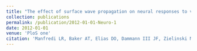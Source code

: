 ```yaml
---
title: "The effect of surface wave propagation on neural responses to vibration in primate glabrous skin."
collection: publications
permalink: /publication/2012-01-01-Neuro-1
date: 2012-01-01
venue: 'PloS one'
citation: 'Manfredi LR, Baker AT, Elias DO, Dammann III JF, Zielinski MC, Polashock VS, Bensmaia SJ. The effect of surface wave propagation on neural responses to vibration in primate glabrous skin. PloS one. 2012;7(2):e31203. '
---
```


